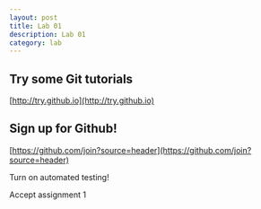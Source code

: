 ```yaml
---
layout: post
title: Lab 01
description: Lab 01
category: lab
---
```


## Try some Git tutorials
[http://try.github.io](http://try.github.io)

## Sign up for Github!
[https://github.com/join?source=header](https://github.com/join?source=header)

Turn on automated testing!

Accept assignment 1
